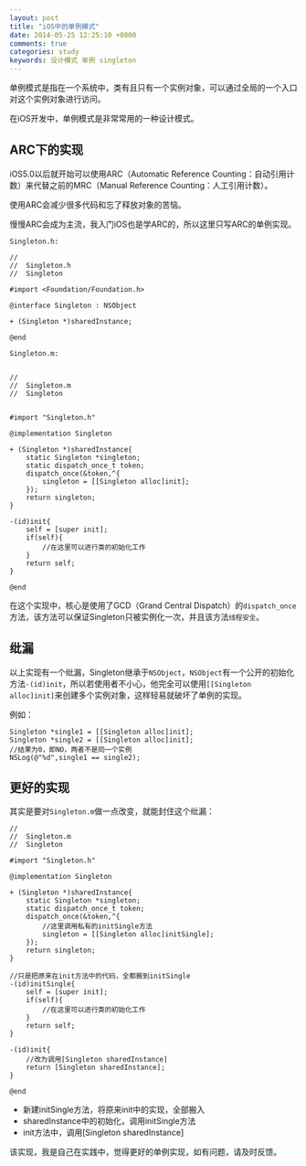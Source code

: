 ```yaml
---
layout: post
title: "iOS中的单例模式"
date: 2014-05-25 12:25:10 +0800
comments: true
categories: study
keywords: 设计模式 单例 singleton
---
```


单例模式是指在一个系统中，类有且只有一个实例对象，可以通过全局的一个入口对这个实例对象进行访问。

在iOS开发中，单例模式是非常常用的一种设计模式。

## ARC下的实现
iOS5.0以后就开始可以使用ARC（Automatic Reference Counting：自动引用计数）来代替之前的MRC（Manual Reference Counting：人工引用计数）。

使用ARC会减少很多代码和忘了释放对象的苦恼。

慢慢ARC会成为主流，我入门iOS也是学ARC的，所以这里只写ARC的单例实现。

`Singleton.h:`
```objc
//
//  Singleton.h
//  Singleton

#import <Foundation/Foundation.h>

@interface Singleton : NSObject

+ (Singleton *)sharedInstance;

@end

```

`Singleton.m:`
```objc

//
//  Singleton.m
//  Singleton


#import "Singleton.h"

@implementation Singleton

+ (Singleton *)sharedInstance{
    static Singleton *singleton;
    static dispatch_once_t token;
    dispatch_once(&token,^{
        singleton = [[Singleton alloc]init];
    });
    return singleton;
}

-(id)init{
    self = [super init];
    if(self){
        //在这里可以进行类的初始化工作
    }
    return self;
}

@end

```

在这个实现中，核心是使用了GCD（Grand Central Dispatch）的`dispatch_once`方法，该方法可以保证Singleton只被实例化一次，并且该方法`线程安全`。

## 纰漏
以上实现有一个纰漏，Singleton继承于`NSObject`，`NSObject`有一个公开的初始化方法`-(id)init`，所以若使用者不小心，他完全可以使用`[[Singleton alloc]init]`来创建多个实例对象，这样轻易就破坏了单例的实现。

例如：
```objc
Singleton *single1 = [[Singleton alloc]init];
Singleton *single2 = [[Singleton alloc]init];
//结果为0，即NO，两者不是同一个实例
NSLog(@"%d",single1 == single2);
```

## 更好的实现
其实是要对`Singleton.m`做一点改变，就能封住这个纰漏：

```objc
//
//  Singleton.m
//  Singleton

#import "Singleton.h"

@implementation Singleton

+ (Singleton *)sharedInstance{
    static Singleton *singleton;
    static dispatch_once_t token;
    dispatch_once(&token,^{
        //这里调用私有的initSingle方法
        singleton = [[Singleton alloc]initSingle];
    });
    return singleton;
}
    
//只是把原来在init方法中的代码，全都搬到initSingle
-(id)initSingle{
    self = [super init];
    if(self){
        //在这里可以进行类的初始化工作
    }
    return self;
}

-(id)init{
    //改为调用[Singleton sharedInstance]
    return [Singleton sharedInstance];
}

@end
```

* 新建initSingle方法，将原来init中的实现，全部搬入
* sharedInstance中的初始化，调用initSingle方法
* init方法中，调用[Singleton sharedInstance]


该实现，我是自己在实践中，觉得更好的单例实现，如有问题，请及时反馈。